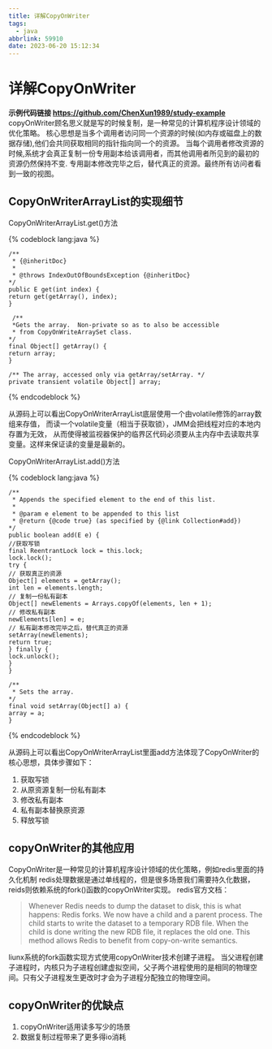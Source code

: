 ```yaml
---
title: 详解CopyOnWriter
tags:
  - java
abbrlink: 59910
date: 2023-06-20 15:12:34
---
```

# 详解CopyOnWriter

**示例代码链接 https://github.com/ChenXun1989/study-example**
copyOnWriter顾名思义就是写的时候复制，是一种常见的计算机程序设计领域的优化策略。
核心思想是当多个调用者访问同一个资源的时候(如内存或磁盘上的数据存储),他们会共同获取相同的指针指向同一个的资源。
当每个调用者修改资源的时候,系统才会真正复制一份专用副本给该调用者，而其他调用者所见到的最初的资源仍然保持不变.
专用副本修改完毕之后，替代真正的资源。最终所有访问者看到一致的视图。

## CopyOnWriterArrayList的实现细节

CopyOnWriterArrayList.get()方法

{% codeblock  lang:java   %}

    /**
     * {@inheritDoc}
     * 
     * @throws IndexOutOfBoundsException {@inheritDoc}
    */
    public E get(int index) {
    return get(getArray(), index);
    }

     /**
     *Gets the array.  Non-private so as to also be accessible
     * from CopyOnWriteArraySet class.
    */
    final Object[] getArray() {
    return array;
    }

    /** The array, accessed only via getArray/setArray. */
    private transient volatile Object[] array;

{% endcodeblock %}

从源码上可以看出CopyOnWriterArrayList底层使用一个由volatile修饰的array数组来存值，
而读一个volatile变量（相当于获取锁），JMM会把线程对应的本地内存置为无效，
从而使得被监视器保护的临界区代码必须要从主内存中去读取共享变量。这样来保证读的变量是最新的。

CopyOnWriterArrayList.add()方法

{% codeblock  lang:java   %}

    /**
     * Appends the specified element to the end of this list.
     * 
     * @param e element to be appended to this list
     * @return {@code true} (as specified by {@link Collection#add})
    */
    public boolean add(E e) {
    //获取写锁
    final ReentrantLock lock = this.lock;
    lock.lock();
    try {
    // 获取真正的资源
    Object[] elements = getArray();
    int len = elements.length;
    // 复制一份私有副本
    Object[] newElements = Arrays.copyOf(elements, len + 1);
    // 修改私有副本
    newElements[len] = e;
    // 私有副本修改完毕之后，替代真正的资源
    setArray(newElements);
    return true;
    } finally {
    lock.unlock();
    }
    }

    /**
     * Sets the array.
    */
    final void setArray(Object[] a) {
    array = a;
    }

{% endcodeblock %}

从源码上可以看出CopyOnWriterArrayList里面add方法体现了CopyOnWriter的核心思想，具体步骤如下：
1. 获取写锁
2. 从原资源复制一份私有副本
3. 修改私有副本
4. 私有副本替换原资源
5. 释放写锁

## copyOnWriter的其他应用

CopyOnWriter是一种常见的计算机程序设计领域的优化策略，例如redis里面的持久化机制
redis处理数据是通过单线程的，但是很多场景我们需要持久化数据，reids则依赖系统的fork()函数的copyOnWriter实现。
redis官方文档：
> Whenever Redis needs to dump the dataset to disk, this is what happens:
> Redis forks. We now have a child and a parent process.
> The child starts to write the dataset to a temporary RDB file.
> When the child is done writing the new RDB file, it replaces the old one.
> This method allows Redis to benefit from copy-on-write semantics.

liunx系统的fork函数实现方式使用copyOnWriter技术创建子进程。
当父进程创建子进程时，内核只为子进程创建虚拟空间，父子两个进程使用的是相同的物理空间。只有父子进程发生更改时才会为子进程分配独立的物理空间。

## copyOnWriter的优缺点
1. copyOnWriter适用读多写少的场景
2. 数据复制过程带来了更多得io消耗




